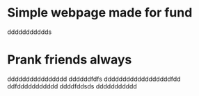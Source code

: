 # Simple webpage made for fund
ddddddddddds
# Prank friends always
dddddddddddddddd
ddddddfdfs
ddddddddddddddddddfdd
ddfddddddddddd
ddddfddsds
ddddddddddd